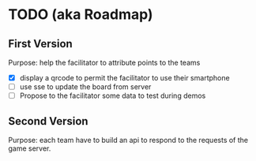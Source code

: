 # TODO (aka Roadmap)

## First Version

Purpose: help the facilitator to attribute points to the teams

- [x] display a qrcode to permit the facilitator to use their smartphone
- [ ] use sse to update the board from server
- [ ] Propose to the facilitator some data to test during demos

## Second Version

Purpose: each team have to build an api to respond to the requests of the game server. 